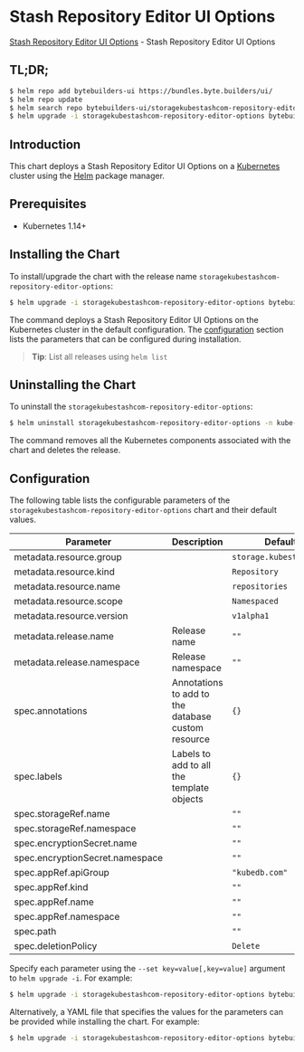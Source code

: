 # Stash Repository Editor UI Options

[Stash Repository Editor UI Options](https://byte.builders) - Stash Repository Editor UI Options

## TL;DR;

```bash
$ helm repo add bytebuilders-ui https://bundles.byte.builders/ui/
$ helm repo update
$ helm search repo bytebuilders-ui/storagekubestashcom-repository-editor-options --version=v0.9.0
$ helm upgrade -i storagekubestashcom-repository-editor-options bytebuilders-ui/storagekubestashcom-repository-editor-options -n kube-system --create-namespace --version=v0.9.0
```

## Introduction

This chart deploys a Stash Repository Editor UI Options on a [Kubernetes](http://kubernetes.io) cluster using the [Helm](https://helm.sh) package manager.

## Prerequisites

- Kubernetes 1.14+

## Installing the Chart

To install/upgrade the chart with the release name `storagekubestashcom-repository-editor-options`:

```bash
$ helm upgrade -i storagekubestashcom-repository-editor-options bytebuilders-ui/storagekubestashcom-repository-editor-options -n kube-system --create-namespace --version=v0.9.0
```

The command deploys a Stash Repository Editor UI Options on the Kubernetes cluster in the default configuration. The [configuration](#configuration) section lists the parameters that can be configured during installation.

> **Tip**: List all releases using `helm list`

## Uninstalling the Chart

To uninstall the `storagekubestashcom-repository-editor-options`:

```bash
$ helm uninstall storagekubestashcom-repository-editor-options -n kube-system
```

The command removes all the Kubernetes components associated with the chart and deletes the release.

## Configuration

The following table lists the configurable parameters of the `storagekubestashcom-repository-editor-options` chart and their default values.

|            Parameter            |                    Description                     |              Default               |
|---------------------------------|----------------------------------------------------|------------------------------------|
| metadata.resource.group         |                                                    | <code>storage.kubestash.com</code> |
| metadata.resource.kind          |                                                    | <code>Repository</code>            |
| metadata.resource.name          |                                                    | <code>repositories</code>          |
| metadata.resource.scope         |                                                    | <code>Namespaced</code>            |
| metadata.resource.version       |                                                    | <code>v1alpha1</code>              |
| metadata.release.name           | Release name                                       | <code>""</code>                    |
| metadata.release.namespace      | Release namespace                                  | <code>""</code>                    |
| spec.annotations                | Annotations to add to the database custom resource | <code>{}</code>                    |
| spec.labels                     | Labels to add to all the template objects          | <code>{}</code>                    |
| spec.storageRef.name            |                                                    | <code>""</code>                    |
| spec.storageRef.namespace       |                                                    | <code>""</code>                    |
| spec.encryptionSecret.name      |                                                    | <code>""</code>                    |
| spec.encryptionSecret.namespace |                                                    | <code>""</code>                    |
| spec.appRef.apiGroup            |                                                    | <code>"kubedb.com"</code>          |
| spec.appRef.kind                |                                                    | <code>""</code>                    |
| spec.appRef.name                |                                                    | <code>""</code>                    |
| spec.appRef.namespace           |                                                    | <code>""</code>                    |
| spec.path                       |                                                    | <code>""</code>                    |
| spec.deletionPolicy             |                                                    | <code>Delete</code>                |


Specify each parameter using the `--set key=value[,key=value]` argument to `helm upgrade -i`. For example:

```bash
$ helm upgrade -i storagekubestashcom-repository-editor-options bytebuilders-ui/storagekubestashcom-repository-editor-options -n kube-system --create-namespace --version=v0.9.0 --set metadata.resource.group=storage.kubestash.com
```

Alternatively, a YAML file that specifies the values for the parameters can be provided while
installing the chart. For example:

```bash
$ helm upgrade -i storagekubestashcom-repository-editor-options bytebuilders-ui/storagekubestashcom-repository-editor-options -n kube-system --create-namespace --version=v0.9.0 --values values.yaml
```
